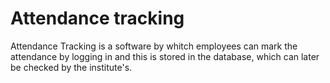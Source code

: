 # Attendance tracking


Attendance Tracking is a software by whitch employees can mark the attendance by logging in and this is stored in the database, which can later be checked by the institute's.
